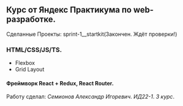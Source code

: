 ## Курс от Яндекс Практикума по web-разработке.

Сделанные Проекты:
sprint-1__startkit(Закончен. Ждёт проверки!)

### HTML/CSS/JS/TS.
- Flexbox
- Grid Layout
#### Фреймворк **React** + **Redux**, **React Router**.

Работу сделал: *Семионов Александр Игоревич*. *ИД22-1*. *3 курс*.
